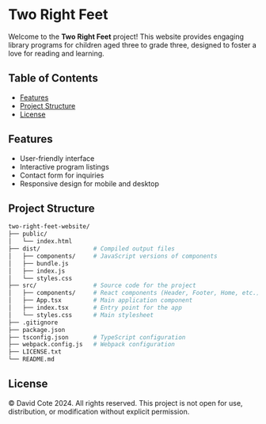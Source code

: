 # Two Right Feet

Welcome to the **Two Right Feet** project! This website provides engaging library programs for children aged three to grade three, designed to foster a love for reading and learning.

## Table of Contents

- [Features](#features)
- [Project Structure](#project-structure)
- [License](#license)

## Features

- User-friendly interface
- Interactive program listings
- Contact form for inquiries
- Responsive design for mobile and desktop

## Project Structure

```bash
two-right-feet-website/
├── public/             
│   └── index.html
├── dist/               # Compiled output files
│   ├── components/     # JavaScript versions of components
│   ├── bundle.js       
│   ├── index.js        
│   └── styles.css      
├── src/                # Source code for the project
│   ├── components/     # React components (Header, Footer, Home, etc.)
│   ├── App.tsx         # Main application component
│   ├── index.tsx       # Entry point for the app
│   └── styles.css      # Main stylesheet
├── .gitignore          
├── package.json        
├── tsconfig.json       # TypeScript configuration
├── webpack.config.js   # Webpack configuration
├── LICENSE.txt         
└── README.md           
```

## License

© David Cote 2024. All rights reserved.
This project is not open for use, distribution, or modification without explicit permission.
